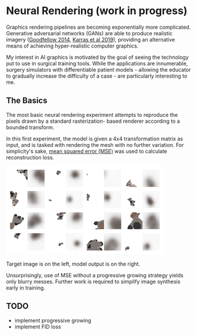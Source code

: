 # Neural Rendering (work in progress)
Graphics rendering pipelines are becoming exponentially more complicated. Generative adversarial networks (GANs) are able to produce realistic imagery ([Goodfellow 2014](https://papers.nips.cc/paper/2014/file/5ca3e9b122f61f8f06494c97b1afccf3-Paper.pdf), [Karras et al 2019](https://arxiv.org/abs/1912.04958)), providing an alternative means of achieving hyper-realistic computer graphics.

My interest in AI graphics is motivated by the goal of seeing the technology put to use in surgical training tools. While the applications are innumerable, surgery simulators with differentiable patient models - allowing the educator to gradually increase the difficulty of a case - are particularly interesting to me.

## The Basics
The most basic neural rendering experiment attempts to reproduce the pixels drawn by a standard rasterization- based renderer according to a bounded transform.

In this first experiment, the model is given a 4x4 transformation matrix as input, and is tasked with rendering the mesh with no further variation. For simplicity's sake, [mean squared error (MSE)](https://en.wikipedia.org/wiki/Mean_squared_error) was used to calculate reconstruction loss.

![](images/NeuralGBuffer_plot2d_55000.png)

Target image is on the left, model output is on the right.

Unsurprisingly, use of MSE without a progressive growing strategy yields only blurry messes. Further work is required to simplify image synthesis early in training.

## TODO
- implement progressive growing
- implement FID loss
